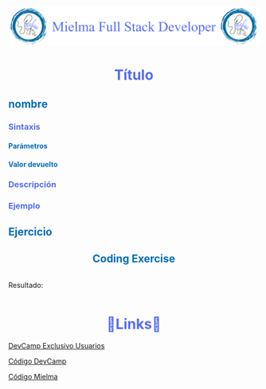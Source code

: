 ![Logo Mielma](image/Logo_Encabezado.png)

# <center><b><font color="#556CEE">Título</font></b>

## <b><font color="#006cb5">nombre</font></b>
### <font color="#556CEE">Sintaxis</font>
#### <font color="#006cb5">Parámetros </font>
#### <font color="#006cb5">Valor devuelto </font>
### <font color="#556CEE">Descripción </font>
### <font color="#556CEE">Ejemplo </font>

### <font color="#556CEE"></font>
#### <font color="#006cb5"></font>
## <b><font color="#006cb5">Ejercicio</font></b>
## <center><b><font color="#006cb5">Coding Exercise</font></b>
```js
```
Resultado:
```js
```

# <center><b><font color="#556CEE">🔗Links🔗</font></b>

[DevCamp Exclusivo Usuarios]()  

[Código DevCamp]()

[Código Mielma]()

<!-- Ordenar enlaces -->